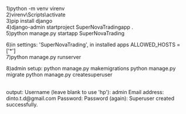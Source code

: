 1)python -m venv virenv   <br />
2)virenv\Scripts\activate  <br />
3)pip install django     <br />
4)django-admin startproject SuperNovaTradingapp .  <br />
5)python manage.py startapp SuperNovaTrading   <br />

6)in settings: 
'SuperNovaTrading', in installed apps 
ALLOWED_HOSTS = ['*']
<br />
7)python manage.py runserver
<br />

8)admin setup:
python manage.py makemigrations
python manage.py migrate
python manage.py createsuperuser

<br />
output:
Username (leave blank to use 'hp'): admin
Email address: dinto.t.d@gmail.com
Password:
Password (again):
Superuser created successfully.
